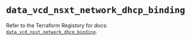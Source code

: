 # `data_vcd_nsxt_network_dhcp_binding`

Refer to the Terraform Registory for docs: [`data_vcd_nsxt_network_dhcp_binding`](https://registry.terraform.io/providers/vmware/vcd/3.10.0/docs/data-sources/nsxt_network_dhcp_binding).
